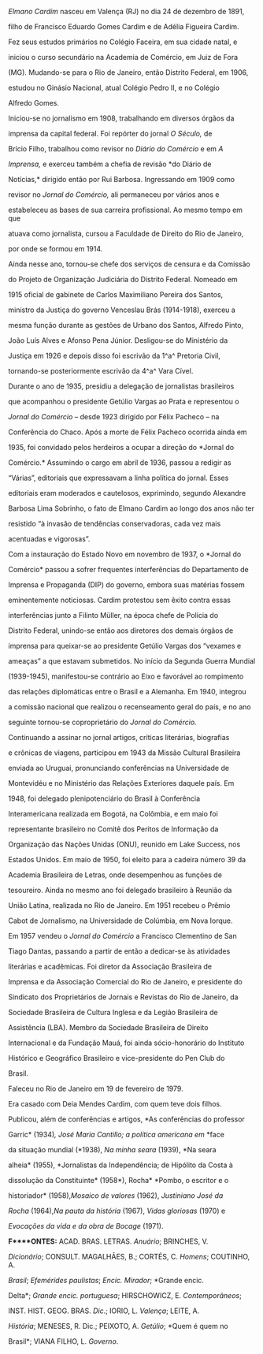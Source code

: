 

*Elmano Cardim* nasceu em Valença (RJ) no dia 24 de dezembro de 1891,

filho de Francisco Eduardo Gomes Cardim e de Adélia Figueira Cardim.



Fez seus estudos primários no Colégio Faceira, em sua cidade natal, e

iniciou o curso secundário na Academia de Comércio, em Juiz de Fora

(MG). Mudando-se para o Rio de Janeiro, então Distrito Federal, em 1906,

estudou no Ginásio Nacional, atual Colégio Pedro II, e no Colégio

Alfredo Gomes.



Iniciou-se no jornalismo em 1908, trabalhando em diversos órgãos da

imprensa da capital federal. Foi repórter do jornal *O Século,* de

Brício Filho, trabalhou como revisor no *Diário do Comércio* e em *A*

*Imprensa,* e exerceu também a chefia de revisão *do Diário de

Notícias,* dirigido então por Rui Barbosa. Ingressando em 1909 como

revisor no *Jornal do Comércio,* ali permaneceu por vários anos e

estabeleceu as bases de sua carreira profissional. Ao mesmo tempo em que

atuava como jornalista, cursou a Faculdade de Direito do Rio de Janeiro,

por onde se formou em 1914.



Ainda nesse ano, tornou-se chefe dos serviços de censura e da Comissão

do Projeto de Organização Judiciária do Distrito Federal. Nomeado em

1915 oficial de gabinete de Carlos Maximiliano Pereira dos Santos,

ministro da Justiça do governo Venceslau Brás (1914-1918), exerceu a

mesma função durante as gestões de Urbano dos Santos, Alfredo Pinto,

João Luís Alves e Afonso Pena Júnior. Desligou-se do Ministério da

Justiça em 1926 e depois disso foi escrivão da 1^a^ Pretoria Civil,

tornando-se posteriormente escrivão da 4^a^ Vara Cível.



Durante o ano de 1935, presidiu a delegação de jornalistas brasileiros

que acompanhou o presidente Getúlio Vargas ao Prata e representou o

*Jornal do Comércio –* desde 1923 dirigido por Félix Pacheco *–* na

Conferência do Chaco. Após a morte de Félix Pacheco ocorrida ainda em

1935, foi convidado pelos herdeiros a ocupar a direção do *Jornal do

Comércio.* Assumindo o cargo em abril de 1936, passou a redigir as

“Várias”, editoriais que expressavam a linha política do jornal. Esses

editoriais eram moderados e cautelosos, exprimindo, segundo Alexandre

Barbosa Lima Sobrinho, o fato de Elmano Cardim ao longo dos anos não ter

resistido “à invasão de tendências conservadoras, cada vez mais

acentuadas e vigorosas”.



Com a instauração do Estado Novo em novembro de 1937, o *Jornal do

Comércio* passou a sofrer frequentes interferências do Departamento de

Imprensa e Propaganda (DIP) do governo, embora suas matérias fossem

eminentemente noticiosas. Cardim protestou sem êxito contra essas

interferências junto a Filinto Müller, na época chefe de Polícia do

Distrito Federal, unindo-se então aos diretores dos demais órgãos de

imprensa para queixar-se ao presidente Getúlio Vargas dos “vexames e

ameaças” a que estavam submetidos. No início da Segunda Guerra Mundial

(1939-1945), manifestou-se contrário ao Eixo e favorável ao rompimento

das relações diplomáticas entre o Brasil e a Alemanha. Em 1940, integrou

a comissão nacional que realizou o recenseamento geral do país, e no ano

seguinte tornou-se coproprietário do *Jornal do Comércio.*



Continuando a assinar no jornal artigos, críticas literárias, biografias

e crônicas de viagens, participou em 1943 da Missão Cultural Brasileira

enviada ao Uruguai, pronunciando conferências na Universidade de

Montevidéu e no Ministério das Relações Exteriores daquele país. Em

1948, foi delegado plenipotenciário do Brasil à Conferência

Interamericana realizada em Bogotá, na Colômbia, e em maio foi

representante brasileiro no Comitê dos Peritos de Informação da

Organização das Nações Unidas (ONU), reunido em Lake Success, nos

Estados Unidos. Em maio de 1950, foi eleito para a cadeira número 39 da

Academia Brasileira de Letras, onde desempenhou as funções de

tesoureiro. Ainda no mesmo ano foi delegado brasileiro à Reunião da

União Latina, realizada no Rio de Janeiro. Em 1951 recebeu o Prêmio

Cabot de Jornalismo, na Universidade de Colúmbia, em Nova Iorque.



Em 1957 vendeu o *Jornal do Comércio* a Francisco Clementino de San

Tiago Dantas, passando a partir de então a dedicar-se às atividades

literárias e acadêmicas. Foi diretor da Associação Brasileira de

Imprensa e da Associação Comercial do Rio de Janeiro, e presidente do

Sindicato dos Proprietários de Jornais e Revistas do Rio de Janeiro, da

Sociedade Brasileira de Cultura Inglesa e da Legião Brasileira de

Assistência (LBA). Membro da Sociedade Brasileira de Direito

Internacional e da Fundação Mauá, foi ainda sócio-honorário do Instituto

Histórico e Geográfico Brasileiro e vice-presidente do Pen Club do

Brasil.



Faleceu no Rio de Janeiro em 19 de fevereiro de 1979.



Era casado com Deia Mendes Cardim, com quem teve dois filhos.



Publicou, além de conferências e artigos, *As conferências do professor

Garric* (1934)*,* *José Maria Cantillo; a política americana em* *face

da situação mundial (*1938), *Na minha* *seara* (1939), *Na seara

alheia* (1955), *Jornalistas da Independência; de Hipólito da Costa à

dissolução da Constituinte* (1958*), Rocha* *Pombo, o escritor e o

historiador* (1958),*Mosaico de valores* (1962), *Justiniano José da*

*Rocha* (1964),*Na pauta da história* (1967), *Vidas gloriosas* (1970) e

*Evocações da vida e* *da obra de Bocage* (1971).



**F****ONTES:** ACAD. BRAS. LETRAS. *Anuário*; BRINCHES, V.

*Dicionário*; CONSULT. MAGALHÃES, B.; CORTÉS, C. *Homens*; COUTINHO, A.

*Brasil*; *Efemérides paulistas*; *Encic. Mirador*; *Grande encic.

Delta*; *Grande encic. portuguesa*; HIRSCHOWICZ, E. *Contemporâneos*;

INST. HIST. GEOG. BRAS. *Dic*.; IORIO, L. *Valença*; LEITE, A.

*História*; MENESES, R. Dic.; PEIXOTO, A. *Getúlio*; *Quem é quem no

Brasil*; VIANA FILHO, L. *Governo*.

